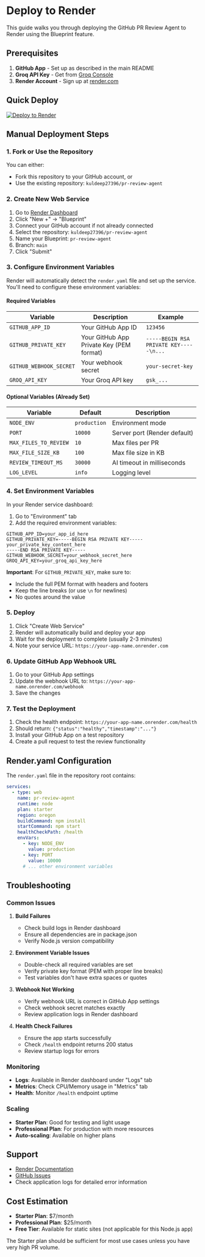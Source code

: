 # Deploy to Render

This guide walks you through deploying the GitHub PR Review Agent to Render using the Blueprint feature.

## Prerequisites

1. **GitHub App** - Set up as described in the main README
2. **Groq API Key** - Get from [Groq Console](https://console.groq.com/)
3. **Render Account** - Sign up at [render.com](https://render.com)

## Quick Deploy

[![Deploy to Render](https://render.com/images/deploy-to-render-button.svg)](https://render.com/deploy?repo=https://github.com/kuldeep27396/pr-review-agent)

## Manual Deployment Steps

### 1. Fork or Use the Repository

You can either:
- Fork this repository to your GitHub account, or
- Use the existing repository: `kuldeep27396/pr-review-agent`

### 2. Create New Web Service

1. Go to [Render Dashboard](https://dashboard.render.com/)
2. Click "New +" → "Blueprint"
3. Connect your GitHub account if not already connected
4. Select the repository: `kuldeep27396/pr-review-agent`
5. Name your Blueprint: `pr-review-agent`
6. Branch: `main`
7. Click "Submit"

### 3. Configure Environment Variables

Render will automatically detect the `render.yaml` file and set up the service. You'll need to configure these environment variables:

#### Required Variables

| Variable | Description | Example |
|----------|-------------|---------|
| `GITHUB_APP_ID` | Your GitHub App ID | `123456` |
| `GITHUB_PRIVATE_KEY` | Your GitHub App Private Key (PEM format) | `-----BEGIN RSA PRIVATE KEY-----\n...` |
| `GITHUB_WEBHOOK_SECRET` | Your webhook secret | `your-secret-key` |
| `GROQ_API_KEY` | Your Groq API key | `gsk_...` |

#### Optional Variables (Already Set)

| Variable | Default | Description |
|----------|---------|-------------|
| `NODE_ENV` | `production` | Environment mode |
| `PORT` | `10000` | Server port (Render default) |
| `MAX_FILES_TO_REVIEW` | `10` | Max files per PR |
| `MAX_FILE_SIZE_KB` | `100` | Max file size in KB |
| `REVIEW_TIMEOUT_MS` | `30000` | AI timeout in milliseconds |
| `LOG_LEVEL` | `info` | Logging level |

### 4. Set Environment Variables

In your Render service dashboard:

1. Go to "Environment" tab
2. Add the required environment variables:

```
GITHUB_APP_ID=your_app_id_here
GITHUB_PRIVATE_KEY=-----BEGIN RSA PRIVATE KEY-----
your_private_key_content_here
-----END RSA PRIVATE KEY-----
GITHUB_WEBHOOK_SECRET=your_webhook_secret_here
GROQ_API_KEY=your_groq_api_key_here
```

**Important**: For `GITHUB_PRIVATE_KEY`, make sure to:
- Include the full PEM format with headers and footers
- Keep the line breaks (or use `\n` for newlines)
- No quotes around the value

### 5. Deploy

1. Click "Create Web Service"
2. Render will automatically build and deploy your app
3. Wait for the deployment to complete (usually 2-3 minutes)
4. Note your service URL: `https://your-app-name.onrender.com`

### 6. Update GitHub App Webhook URL

1. Go to your GitHub App settings
2. Update the webhook URL to: `https://your-app-name.onrender.com/webhook`
3. Save the changes

### 7. Test the Deployment

1. Check the health endpoint: `https://your-app-name.onrender.com/health`
2. Should return: `{"status":"healthy","timestamp":"..."}`
3. Install your GitHub App on a test repository
4. Create a pull request to test the review functionality

## Render.yaml Configuration

The `render.yaml` file in the repository root contains:

```yaml
services:
  - type: web
    name: pr-review-agent
    runtime: node
    plan: starter
    region: oregon
    buildCommand: npm install
    startCommand: npm start
    healthCheckPath: /health
    envVars:
      - key: NODE_ENV
        value: production
      - key: PORT
        value: 10000
      # ... other environment variables
```

## Troubleshooting

### Common Issues

1. **Build Failures**
   - Check build logs in Render dashboard
   - Ensure all dependencies are in package.json
   - Verify Node.js version compatibility

2. **Environment Variable Issues**
   - Double-check all required variables are set
   - Verify private key format (PEM with proper line breaks)
   - Test variables don't have extra spaces or quotes

3. **Webhook Not Working**
   - Verify webhook URL is correct in GitHub App settings
   - Check webhook secret matches exactly
   - Review application logs in Render dashboard

4. **Health Check Failures**
   - Ensure the app starts successfully
   - Check `/health` endpoint returns 200 status
   - Review startup logs for errors

### Monitoring

- **Logs**: Available in Render dashboard under "Logs" tab
- **Metrics**: Check CPU/Memory usage in "Metrics" tab  
- **Health**: Monitor `/health` endpoint uptime

### Scaling

- **Starter Plan**: Good for testing and light usage
- **Professional Plan**: For production with more resources
- **Auto-scaling**: Available on higher plans

## Support

- [Render Documentation](https://render.com/docs)
- [GitHub Issues](https://github.com/kuldeep27396/pr-review-agent/issues)
- Check application logs for detailed error information

## Cost Estimation

- **Starter Plan**: $7/month
- **Professional Plan**: $25/month
- **Free Tier**: Available for static sites (not applicable for this Node.js app)

The Starter plan should be sufficient for most use cases unless you have very high PR volume.